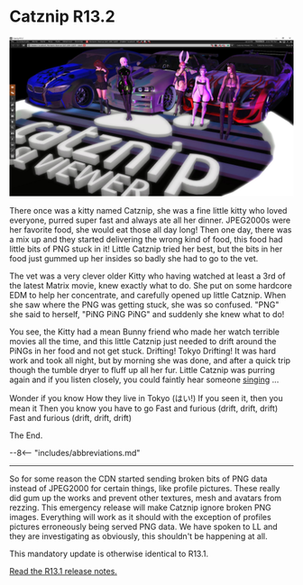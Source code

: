 # Catznip R13.2

![Catznip_R13_2](./r13_2/Catznip_R13_2.png)

There once was a kitty named Catznip, she was a fine little kitty who loved everyone, purred super fast and always ate all her dinner. JPEG2000s were her favorite food, she would eat those all day long! Then one day, there was a mix up and they started delivering the wrong kind of food, this food had little bits of PNG stuck in it! Little Catznip tried her best, but the bits in her food just gummed up her insides so badly she had to go to the vet.

The vet was a very clever older Kitty who having watched at least a 3rd of the latest Matrix movie, knew exactly what to do. She put on some hardcore EDM to help her concentrate, and carefully opened up little Catznip. When she saw where the PNG was getting stuck, she was so confused. "PNG" she said to herself, "PiNG PiNG PiNG" and suddenly she knew what to do!

You see, the Kitty had a mean Bunny friend who made her watch terrible movies all the time, and this little Catznip just needed to drift around the PiNGs in her food and not get stuck. Drifting! Tokyo Drifting! It was hard work and took all night, but by morning she was done, and after a quick trip though the tumble dryer to fluff up all her fur. Little Catznip was purring again and if you listen closely, you could faintly hear someone <a href="https://www.youtube.com/watch?v=iuJDhFRDx9M" target="_blank">singing</a> ... 

Wonder if you know
How they live in Tokyo (はい!)
If you seen it, then you mean it
Then you know you have to go
Fast and furious (drift, drift, drift)
Fast and furious (drift, drift, drift)

The End.

--8<-- "includes/abbreviations.md"

---

So for some reason the CDN started sending broken bits of PNG data instead of JPEG2000 for certain things, like profile pictures. These really did gum up the works and prevent other textures, mesh and avatars from rezzing. This emergency release will make Catznip ignore broken PNG images. Everything will work as it should with the exception of profiles pictures erroneously being served PNG data. We have spoken to LL and they are investigating as obviously, this shouldn't be happening at all.

This mandatory update is otherwise identical to R13.1.

[Read the R13.1 release notes.](../r13_1/)